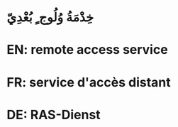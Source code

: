 # خِدْمَةُ وُلُوج ٍ بُعْدِيّ

# EN: remote access service

# FR: service d'accès distant

# DE: RAS-Dienst

